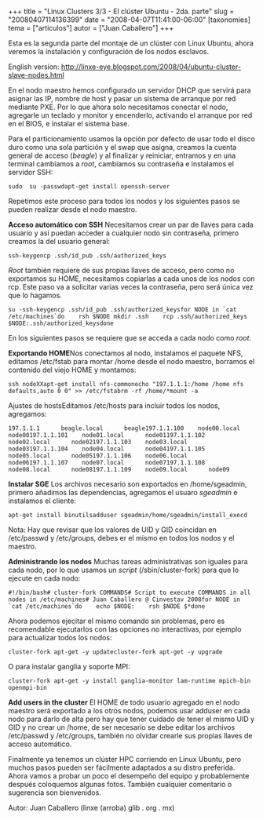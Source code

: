 +++
title = "Linux Clusters 3/3 - El clúster Ubuntu - 2da. parte"
slug = "20080407114136399"
date = "2008-04-07T11:41:00-06:00"
[taxonomies]
tema = ["articulos"]
autor = ["Juan Caballero"]
+++

Esta es la segunda parte del montaje de un clúster con Linux Ubuntu,
ahora veremos la instalación y configuración de los nodos esclavos.

English version:
http://linxe-eye.blogspot.com/2008/04/ubuntu-cluster-slave-nodes.html

<!-- more -->
En el nodo maestro hemos configurado un servidor DHCP que servirá para
asignar las IP, nombre de host y pasar un sistema de arranque por red
mediante PXE. Por lo que ahora solo necesitamos conectar el nodo,
agregarle un teclado y monitor y encenderlo, activando el arranque por
red en el BIOS, e instalar el sistema base.

Para el particionamiento usamos la opción por defecto de usar todo el
disco duro como una sola partición y el swap que asigna, creamos la
cuenta general de acceso (*beagle*) y al finalizar y reiniciar, entramos
y en una terminal cambiamos a *root*, cambiamos su contraseña e
instalamos el servidor SSH:

    sudo  su -passwdapt-get install openssh-server

Repetimos este proceso para todos los nodos y los siguientes pasos se
pueden realizar desde el nodo maestro.

**Acceso automático con SSH**
Necesitamos crear un par de llaves para cada usuario y así puedan
acceder a cualquier nodo sin contraseña, primero creamos la del usuario
general:

    ssh-keygencp .ssh/id_pub .ssh/authorized_keys

*Root* también requiere de sus propias llaves de acceso, pero como no
exportamos su HOME, necesitamos copiarlas a cada unos de los nodos con
rcp. Este paso va a solicitar varias veces la contraseña, pero será
única vez que lo hagamos.

    su -ssh-keygencp .ssh/id_pub .ssh/authorized_keysfor NODE in `cat /etc/machines`do    rsh $NODE mkdir .ssh    rcp .ssh/authorized_keys $NODE:.ssh/authorized_keysdone

En los siguientes pasos se requiere que se acceda a cada nodo como
*root*.

**Exportando HOME**Nos conectamos al nodo, instalamos el paquete NFS,
editamos /etc/fstab para montar /home desde el nodo maestro, borramos el
contenido del viejo HOME y montamos:

    ssh nodeXXapt-get install nfs-commonecho "197.1.1.1:/home /home nfs defaults,auto 0 0" >> /etc/fstabrm -rf /home/*mount -a

Ajustes de hostsEditamos /etc/hosts para incluir todos los nodos,
agregamos:

    197.1.1.1      beagle.local      beagle197.1.1.100    node00.local      node00197.1.1.101    node01.local      node01197.1.1.102    node02.local      node02197.1.1.103    node03.local      node03197.1.1.104    node04.local      node04197.1.1.105    node05.local      node05197.1.1.106    node06.local      node06197.1.1.107    node07.local      node07197.1.1.108    node08.local      node08197.1.1.109    node09.local      node09

**Instalar SGE**
Los archivos necesario son exportados en /home/sgeadmin, primero
añadimos las dependencias, agregamos el usuaro *sgeadmin* e instalamos
el cliente:

    apt-get install binutilsadduser sgeadmin/home/sgeadmin/install_execd

Nota: Hay que revisar que los valores de UID y GID coincidan en
/etc/passwd y /etc/groups, debes er el mismo en todos los nodos y el
maestro.

**Administrando los nodos**
Muchas tareas administrativas son iguales para cada nodo, por lo que
usamos un *script* (/sbin/cluster-fork) para que lo ejecute en cada
nodo:

    #!/bin/bash# cluster-fork COMMANDS# Script to execute COMMANDS in all nodes in /etc/machines# Juan Caballero @ Cinvestav 2008for NODE in `cat /etc/machines`do    echo $NODE:    rsh $NODE $*done

Ahora podemos ejecitar el mismo comando sin problemas, pero es
recomendable ejecutarlos con las opciones no interactivas, por ejemplo
para actualizar todos los nodos:

    cluster-fork apt-get -y updatecluster-fork apt-get -y upgrade

O para instalar ganglia y soporte MPI:

    cluster-fork apt-get -y install ganglia-monitor lam-runtime mpich-bin openmpi-bin

**Add users in the cluster**
El HOME de todo usuario agregado en el nodo maestro será exportado a los
otros nodos, podemos usar adduser en cada nodo para darlo de alta pero
hay que tener cuidado de tener el mismo UID y GID y no crear un /home,
de ser necesario se debe editar los archivos /etc/passwd y /etc/groups,
también no olvidar crearle sus propias llaves de acceso automático.

Finalmente ya tenemos un clúster HPC corriendo en Linux Ubuntu, pero
muchos pasos pueden ser fácilmente adaptados a su distro preferida.
Ahora vamos a probar un poco el desempeño del equipo y probablemente
después coloquemos algunas fotos. También cualquier comentario o
sugerencia son bienvenidos.



Autor: Juan Caballero (linxe (arroba) glib . org . mx)

